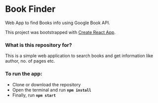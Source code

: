 <h1>Book Finder</h1>
<p>Web App to find Books info using Google Book API.</p>
<p>This project was bootstrapped with <a href="https://github.com/facebook/create-react-app">Create React App</a>.<p>
  
<h3>What is this repository for?</h3>
<p>This is a simple web application to search books and get information like author, no. of pages etc.</p>

<h3>To run the app:</h3>
<ul>
  <li>Clone or download the repository</li>
  <li>Open the terminal and run <code><strong>npm install</strong></code></li>
  <li>Finally, run <code><strong>npm start</strong></code></li>
</ul>




